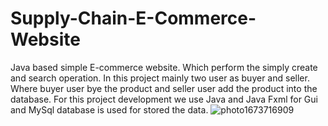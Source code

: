 # Supply-Chain-E-Commerce-Website
Java based simple E-commerce website. Which perform the simply create and search operation. In this project mainly two user as buyer and seller. Where buyer user bye the product and seller user add the product into the database. For this project development we use Java and Java Fxml for Gui and MySql database is used for stored the data.
![photo1673716909](https://user-images.githubusercontent.com/96992202/217641868-2002352b-4ba7-4704-98f5-ced9d2367497.jpeg)
